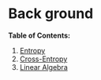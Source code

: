 # Back ground
**Table of Contents:**

1. [Entropy](https://github.com/trungmanhhuynh/back_ground/blob/master/entropy.md)
2. [Cross-Entropy](https://github.com/trungmanhhuynh/back_ground/blob/master/cross-entropy.md)
3. [Linear Algebra](https://github.com/trungmanhhuynh/back_ground/blob/master/linear_algebra.ipynb)
